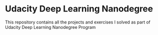 # Udacity Deep Learning Nanodegree
This repository contains all the projects and exercises I solved as part of Udacity Deep Learning Nanodegree Program

